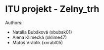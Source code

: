 # ITU projekt - Zelny_trh


Authors:
*   Natália Bubáková (xbubak01)
*   Alena Klimecká (xklime47)
*   Matúš Vráblik (xvrabl05)